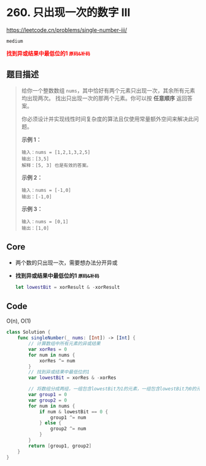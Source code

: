 # 260. 只出现一次的数字 III

https://leetcode.cn/problems/single-number-iii/

`medium`

**<font color=red>找到异或结果中最低位的1  `原码&补码`</font>**

## 题目描述

> 给你一个整数数组 `nums`，其中恰好有两个元素只出现一次，其余所有元素均出现两次。 找出只出现一次的那两个元素。你可以按 **任意顺序** 返回答案。
>
> 你必须设计并实现线性时间复杂度的算法且仅使用常量额外空间来解决此问题。
>
>  
>
> **示例 1：**
>
> ```
> 输入：nums = [1,2,1,3,2,5]
> 输出：[3,5]
> 解释：[5, 3] 也是有效的答案。
> ```
>
> **示例 2：**
>
> ```
> 输入：nums = [-1,0]
> 输出：[-1,0]
> ```
>
> **示例 3：**
>
> ```
> 输入：nums = [0,1]
> 输出：[1,0]
> ```



## Core

- 两个数的只出现一次，需要想办法分开异或

- **找到异或结果中最低位的1  `原码&补码`**

  ```swift
  let lowestBit = xorResult & -xorResult
  ```

## Code

O(n), O(1)

```swift
class Solution {
    func singleNumber(_ nums: [Int]) -> [Int] {
        // 计算数组中所有元素的异或结果
        var xorRes = 0
        for num in nums {
            xorRes ^= num
        }
        // 找到异或结果中最低位的1
        var lowestBit = xorRes & -xorRes

        // 将数组分成两组，一组包含lowestBit为1的元素，一组包含lowestBit为0的元素
        var group1 = 0
        var group2 = 0
        for num in nums {
            if num & lowestBit == 0 {
                group1 ^= num
            } else {
                group2 ^= num
            }
        }
        return [group1, group2]
    }
}
```

